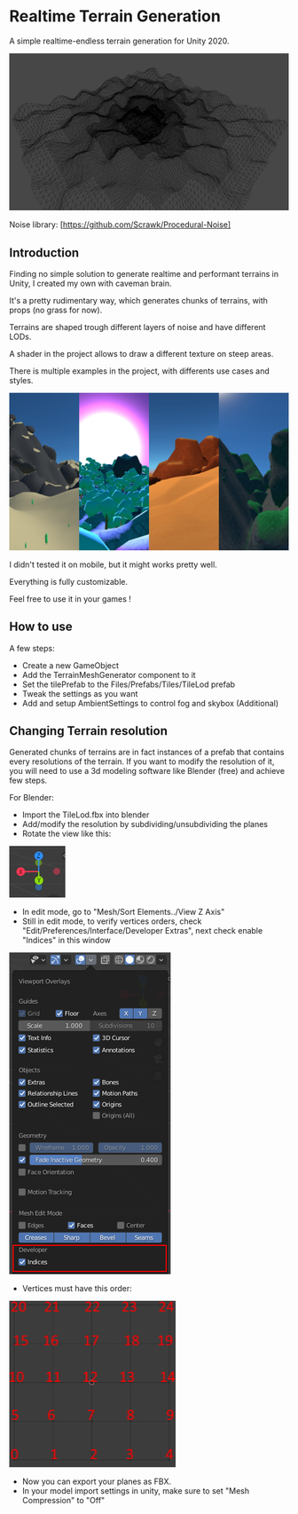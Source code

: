 # Realtime Terrain Generation

 A simple realtime-endless terrain generation for Unity 2020.

![Screenshot](/Assets/Files/Screenshots/Screenshot2.jpg?raw=true "Screenshot")

Noise library: [https://github.com/Scrawk/Procedural-Noise]


## Introduction

Finding no simple solution to generate realtime and performant terrains in Unity, I created my own with caveman brain.

It's a pretty rudimentary way, which generates chunks of terrains, with props (no grass for now).

Terrains are shaped trough different layers of noise and have different LODs. 

A shader in the project allows to draw a different texture on steep areas.

There is multiple examples in the project, with differents use cases and styles.

![Screenshot](/Assets/Files/Screenshots/Screenshot6.jpg?raw=true "Screenshot")

I didn't tested it on mobile, but it might works pretty well.

Everything is fully customizable.

Feel free to use it in your games !


## How to use

A few steps:
- Create a new GameObject
- Add the TerrainMeshGenerator component to it
- Set the tilePrefab to the Files/Prefabs/Tiles/TileLod prefab
- Tweak the settings as you want
- Add and setup AmbientSettings to control fog and skybox (Additional)


## Changing Terrain resolution

Generated chunks of terrains are in fact instances of a prefab that contains every resolutions of the terrain. 
If you want to modify the resolution of it, you will need to use a 3d modeling software like Blender (free) and achieve few steps.

For Blender:
- Import the TileLod.fbx into blender
- Add/modify the resolution by subdividing/unsubdividing the planes
- Rotate the view like this:

![Blender View](/Assets/Files/Screenshots/BlenderView.JPG?raw=true "Blender View")
- In edit mode, go to "Mesh/Sort Elements../View Z Axis"
- Still in edit mode, to verify vertices orders, check "Edit/Preferences/Interface/Developer Extras", next check enable "Indices" in this window

![Blender Viewport Overlays window](/Assets/Files/Screenshots/BlenderWindow.png?raw=true "Blender Viewport Overlays window")

- Vertices must have this order:

![Blender Vertices Order](/Assets/Files/Screenshots/VerticesOrder.jpg?raw=true "Blender Vertices Order")
  
- Now you can export your planes as FBX.
- In your model import settings in unity, make sure to set "Mesh Compression" to "Off"




